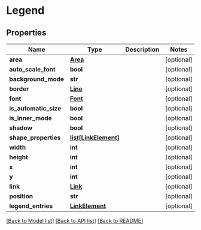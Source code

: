 # Legend

## Properties
Name | Type | Description | Notes
------------ | ------------- | ------------- | -------------
**area** | [**Area**](Area.md) |  | [optional] 
**auto_scale_font** | **bool** |  | [optional] 
**background_mode** | **str** |  | [optional] 
**border** | [**Line**](Line.md) |  | [optional] 
**font** | [**Font**](Font.md) |  | [optional] 
**is_automatic_size** | **bool** |  | [optional] 
**is_inner_mode** | **bool** |  | [optional] 
**shadow** | **bool** |  | [optional] 
**shape_properties** | [**list[LinkElement]**](LinkElement.md) |  | [optional] 
**width** | **int** |  | [optional] 
**height** | **int** |  | [optional] 
**x** | **int** |  | [optional] 
**y** | **int** |  | [optional] 
**link** | [**Link**](Link.md) |  | [optional] 
**position** | **str** |  | [optional] 
**legend_entries** | [**LinkElement**](LinkElement.md) |  | [optional] 

[[Back to Model list]](../README.md#documentation-for-models) [[Back to API list]](../README.md#documentation-for-api-endpoints) [[Back to README]](../README.md)


